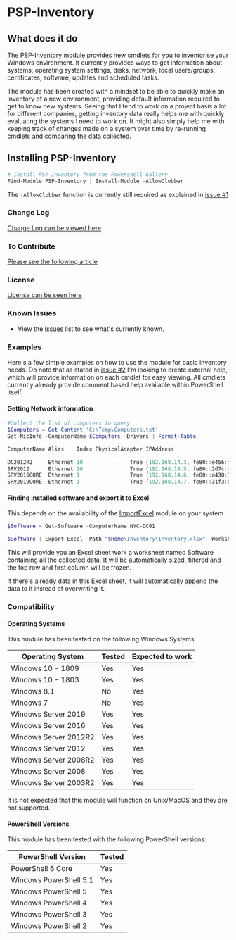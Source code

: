 # PSP-Inventory

## What does it do

The PSP-Inventory module provides new cmdlets for you to inventorise your Windows environment.
It currently provides ways to get information about systems, operating system settings, disks, network, local users/groups, certificates, software, updates and scheduled tasks.

The module has been created with a mindset to be able to quickly make an inventory of a new environment, providing default information required to get to know new systems.
Seeing that I tend to work on a project basis a lot for different companies, getting inventory data really helps me with quickly evaluating the systems I need to work on.
It might also simply help me with keeping track of changes made on a system over time by re-running cmdlets and comparing the data collected.

## Installing PSP-Inventory

```powershell
# Install PSP-Inventory from the Powershell Gallery
Find-Module PSP-Inventory | Install-Module -AllowClobber
```

The `-AllowClobber` function is currently still required as explained in [issue #1](https://github.com/powershellpr0mpt/PSP-Inventory/issues/1)

### Change Log

[Change Log can be viewed here](CHANGELOG.md)

### To Contribute

[Please see the following article](CONTRIBUTING.md)

### License

[License can be seen here](LICENSE.md)

### Known Issues

- View the [Issues](https://github.com/powershellpr0mpt/PSP-Inventory/issues) list to see what's currently known.

### Examples

Here's a few simple examples on how to use the module for basic inventory needs.
Do note that as stated in [issue #2](https://github.com/powershellpr0mpt/PSP-Inventory/issues/2) I'm looking to create external help, which will provide information on each cmdlet for easy viewing.
All cmdlets currently already provide comment based help available within PowerShell itself.

#### Getting Network information

```powershell
#Collect the list of computers to query
$Computers = Get-Content 'C:\Temp\Computers.txt'
Get-NicInfo -ComputerName $Computers -Drivers | Format-Table

ComputerName Alias    Index PhysicalAdapter IPAddress                                 Status    MacAddress        DHCPEnabled DHCPServer DNSServers
------------ -----    ----- --------------- ---------                                 ------    ----------        ----------- ---------- ----------
DC2012R2     Ethernet 10               True {192.168.14.3, fe80::e456:f730:f610:7eac} Connected 00:17:FB:00:00:00       False            {127.0.0.1}
SRV2012      Ethernet 10               True {192.168.14.5, fe80::2d7c:d6b8:d670:38df} Connected 00:17:FB:00:00:02       False            {192.168.14.3}
SRV2016CORE  Ethernet 1                True {192.168.14.6, fe80::a438:7d49:4f12:b000} Connected 00:17:FB:00:00:03       False            {192.168.14.3}
SRV2019CORE  Ethernet 1                True {192.168.14.7, fe80::31f3:d92a:a4b9:e3a8} Connected 00:17:FB:00:00:04       False            {192.168.14.3}
```

#### Finding installed software and export it to Excel

This depends on the availability of the [ImportExcel](https://github.com/dfinke/ImportExcel) module on your system

```powershell
$Software = Get-Software -ComputerName NYC-DC01

$Software | Export-Excel -Path "$Home\Inventory\Inventory.xlsx" -WorksheetName 'Software' -Append -AutoSize -AutoFilter -FreezeTopRowFirstColumn
```

This will provide you an Excel sheet work a worksheet named Software containing all the collected data.
It will be automatically sized, filtered and the top row and first column will be frozen.

If there's already data in this Excel sheet, it will automatically append the data to it instead of overwriting it.

### Compatibility

#### Operating Systems

  This module has been tested on the following Windows Systems:

  Operating System | Tested | Expected to work
  ---|---|---
  Windows 10 - 1809 | Yes | Yes
  Windows 10 - 1803 | Yes | Yes
  Windows 8.1 | No | Yes
  Windows 7 | No | Yes
  Windows Server 2019 | Yes | Yes
  Windows Server 2016 | Yes | Yes
  Windows Server 2012R2 | Yes | Yes
  Windows Server 2012 | Yes | Yes
  Windows Server 2008R2 | Yes | Yes
  Windows Server 2008 | Yes | Yes
  Windows Server 2003R2 | Yes | Yes

  It is not expected that this module will function on Unix/MacOS and they are not supported.

#### PowerShell Versions

  This module has been tested with the following PowerShell versions:

  PowerShell Version | Tested
  --- | ---
  PowerShell 6 Core | Yes
Windows PowerShell 5.1 | Yes
Windows PowerShell 5 | Yes
Windows PowerShell 4 | Yes
Windows PowerShell 3 | Yes
Windows PowerShell 2 | Yes
